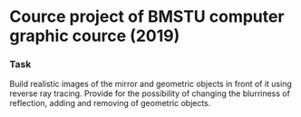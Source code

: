 # Cource project of BMSTU computer graphic cource (2019)

### Task
Build realistic images of the mirror and geometric objects in front of it using reverse ray tracing. Provide for the possibility of changing the blurriness of reflection, adding and removing of geometric objects.
